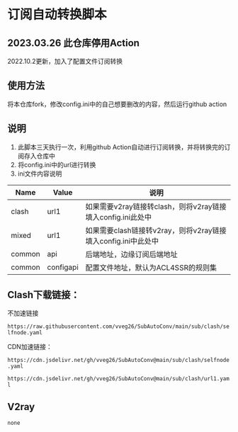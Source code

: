 # 订阅自动转换脚本

## 2023.03.26 **此仓库停用Action**


2022.10.2更新，加入了配置文件订阅转换

## 使用方法

将本仓库fork，修改config.ini中的自己想要删改的内容，然后运行github action

## 说明

1. 此脚本三天执行一次，利用github Action自动进行订阅转换，并将转换完的订阅存入仓库中
2. 将config.ini中的url进行转换
3. ini文件内容说明

| Name   | Value     | 说明                                                          |
| ------ | --------- | ------------------------------------------------------------- |
| clash  | url1      | 如果需要v2ray链接转clash，则将v2ray链接填入config.ini此处中   |
| mixed  | url1      | 如果需要clash链接转v2ray，则将v2ray链接填入config.ini中此处中 |
| common | api       | 后端地址，边缘订阅后端地址                                    |
| common | configapi | 配置文件地址，默认为ACL4SSR的规则集                           |

## Clash下载链接：

不加速链接

`https://raw.githubusercontent.com/vveg26/SubAutoConv/main/sub/clash/selfnode.yaml`

CDN加速链接：

`https://cdn.jsdelivr.net/gh/vveg26/SubAutoConv@main/sub/clash/selfnode.yaml`

`https://cdn.jsdelivr.net/gh/vveg26/SubAutoConv@main/sub/clash/url1.yaml`


## V2ray

`none`
